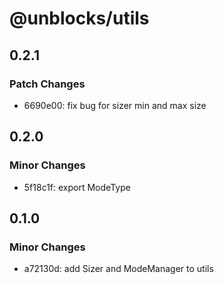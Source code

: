 # @unblocks/utils

## 0.2.1

### Patch Changes

- 6690e00: fix bug for sizer min and max size

## 0.2.0

### Minor Changes

- 5f18c1f: export ModeType

## 0.1.0

### Minor Changes

- a72130d: add Sizer and ModeManager to utils
